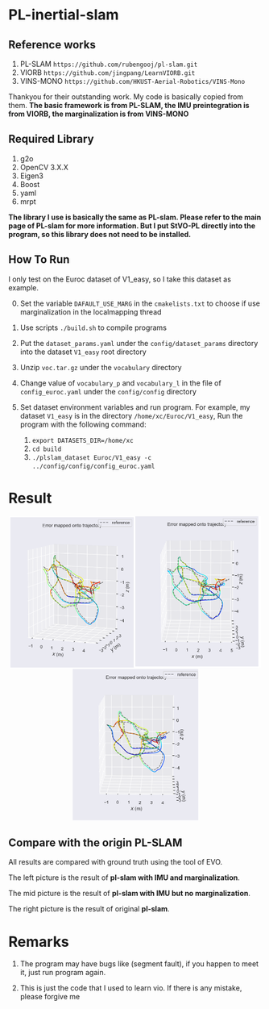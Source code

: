 # PL-inertial-slam

## Reference works
1. PL-SLAM `https://github.com/rubengooj/pl-slam.git`
2. VIORB `https://github.com/jingpang/LearnVIORB.git`
3. VINS-MONO `https://github.com/HKUST-Aerial-Robotics/VINS-Mono`
   
Thankyou for their outstanding work. My code is basically copied from them. **The basic framework is from PL-SLAM, the IMU preintegration is from VIORB, the marginalization is from VINS-MONO**

## Required Library
1. g2o
2. OpenCV 3.X.X
3. Eigen3
4. Boost
5. yaml
6. mrpt

 **The library I use is basically the same as PL-slam. Please refer to the main page of PL-slam for more information. But I put StVO-PL directly into the program, so this library does not need to be installed.**

 ## How To Run
 I only test on the Euroc dataset of V1_easy, so I take this dataset as example.
 
 0. Set the variable `DAFAULT_USE_MARG` in the `cmakelists.txt` to choose if use marginalization in the localmapping thread
 1. Use scripts `./build.sh` to compile programs
 2. Put the `dataset_params.yaml` under the `config/dataset_params` directory into the dataset `V1_easy` root directory
 3. Unzip `voc.tar.gz` under the `vocabulary` directory
 4. Change value of `vocabulary_p` and `vocabulary_l` in the file of `config_euroc.yaml` under the `config/config` directory
 5. Set dataset environment variables and run program. For example, my dataset `V1_easy` is in the directory `/home/xc/Euroc/V1_easy`, Run the program with the following command:

    1. `export DATASETS_DIR=/home/xc`
    2. `cd build`
    3. `./plslam_dataset Euroc/V1_easy -c ../config/config/config_euroc.yaml`

# Result

<div align="center">

<img src="https://github.com/HeadReaper-hc/PL-inertial-slam/blob/master/result/pl_vio_marg_loopclosing.png" width="250px" height="300px" ><img src="https://github.com/HeadReaper-hc/PL-inertial-slam/blob/master/result/pl_vio_no_marg_loopclosing.png" width="250px" height="300px" ><img src="https://github.com/HeadReaper-hc/PL-inertial-slam/blob/master/result/pl_slam_loopclosing.png" width="250px" height="300px" >

</div>


## Compare with the origin PL-SLAM
 All results are compared with ground truth using the tool of EVO.

 The left picture is the result of **pl-slam with IMU and marginalization**.

 The mid picture is the result of **pl-slam with IMU but no marginalization**.

 The right picture is the result of original **pl-slam**.



# Remarks
1. The program may have bugs like (segment fault), if you happen to meet it, just run program again.

2. This is just the code that I used to learn vio. If there is any mistake, please forgive me
